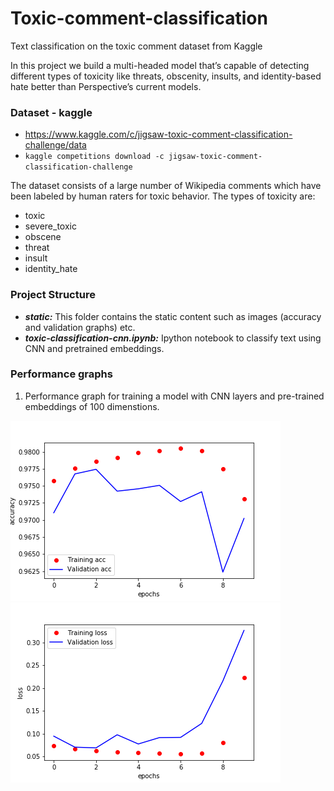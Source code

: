 # Toxic-comment-classification
Text classification on the toxic comment dataset from Kaggle


In this project we build a multi-headed model that’s capable of detecting different types of toxicity like threats, obscenity, insults, and identity-based hate better than Perspective’s current models.

### Dataset - kaggle

- https://www.kaggle.com/c/jigsaw-toxic-comment-classification-challenge/data
- ```kaggle competitions download -c jigsaw-toxic-comment-classification-challenge```

The dataset consists of a large number of Wikipedia comments which have been labeled by human raters for toxic behavior. The types of toxicity are:

- toxic
- severe_toxic
- obscene
- threat
- insult
- identity_hate


### Project Structure

- ***static:*** This folder contains the static content such as images (accuracy and validation graphs) etc.
- ***toxic-classification-cnn.ipynb:*** Ipython notebook to classify text using CNN and pretrained embeddings.


### Performance graphs

1. Performance graph for training a model with CNN layers and pre-trained embeddings of 100 dimenstions.

![Accuracy](https://github.com/agoel41/toxic-comment-classification/blob/master/static/acc_toxic_cnn.png) ![Loss](https://github.com/agoel41/toxic-comment-classification/blob/master/static/loss_toxic_cnn.png)

